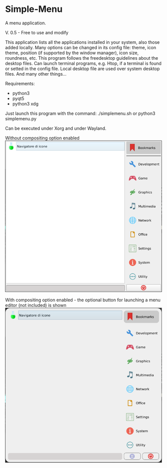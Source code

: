 # Simple-Menu
A menu application.

V. 0.5 - Free to use and modify

This application lists all the applications installed in your system, also those added locally.
Many options can be changed in its config file: theme, icon theme, position (if supported by the window manager), icon size, roundness, etc.
This program follows the freedesktop guidelines about the desktop files. Can launch terminal programs, e.g. Htop, if a terminal is found or setted in the config file. Local desktop file are used over system desktop files. And many other things...

Requirements:
- python3
- pyqt5
- python3 xdg

Just launch this program with the command:
./simplemenu.sh
or
python3 simplemenu.py

Can be executed under Xorg and under Wayland.

Without compositing option enabled
![This is an image](https://github.com/frank038/Simple-Menu/blob/main/screenshot1.png)

With compositing option enabled - the optional button for launching a menu editor (not included) is shown
![This is an image](https://github.com/frank038/Simple-Menu/blob/main/screenshot2.png)
